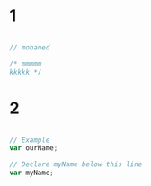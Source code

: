 # 1

```js

// mohaned

/* mmmmm
kkkkk */
```

# 2

```js

// Example
var ourName;

// Declare myName below this line
var myName;
```
#
```js
